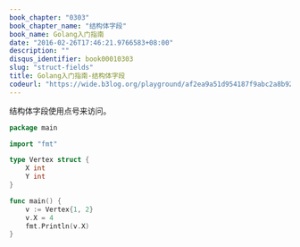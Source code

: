 ```yaml
---
book_chapter: "0303"
book_chapter_name: "结构体字段"
book_name: Golang入门指南
date: "2016-02-26T17:46:21.9766583+08:00"
description: ""
disqus_identifier: book00010303
slug: "struct-fields"
title: Golang入门指南-结构体字段
codeurl: "https://wide.b3log.org/playground/af2ea9a51d954187f9abc2a8b92eb42c.go"
---
```



结构体字段使用点号来访问。

```Go
package main

import "fmt"

type Vertex struct {
	X int
	Y int
}

func main() {
	v := Vertex{1, 2}
	v.X = 4
	fmt.Println(v.X)
}

```

